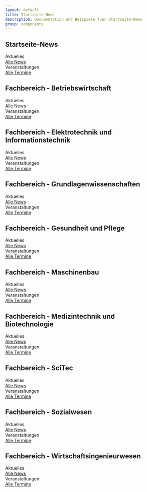 ```yaml
---
layout: default
title: Startseite-News
description: Documentation und Beispiele fuer Startseite-News
group: components
---
```


<!-- Startseite -->
<section>
  <h1>Startseite-News</h1>
  <section class="element-wrapper background-blue">
    <div class="container">
      <div class="row">
        <div class="major-NewsInfo-wrapper">
          <div class="col-xs-12 col-sm-6 col-md-6 no-padding">
            <div class="major-news-wrapper">
              <div id="major-news-title" class="header-title">
                <span class="title">Aktuelles</span>
              </div>
              <div id="major-news-body" class="body">
              </div>
              <div class="major-counter">
              </div>
              <a class="btn btn-blue" href="/hochschule/nachrichten">Alle News</a>
            </div>
          </div>
          <div class="col-xs-12 col-sm-6 col-md-6 no-padding">
            <div class="major-infos-wrapper">
              <div id="major-infos-title" class="header-title">
                <span class="title">Veranstaltungen</span>
              </div>
              <div id="major-infos-body" class="body">
              </div>
              <div class="major-counter">
              </div>
              <a class="btn btn-blue" href="#">Alle Termine</a>
            </div>
          </div>
        </div>
      </div>
  </section>
</section>

<!-- bw -->
<section>
  <h1>Fachbereich - Betriebswirtschaft</h1>
  <section class="element-wrapper newsinfo-fc-bw">
    <div class="container">
      <div class="row">
        <div class="newsinfo-wrapper">
          <div class="col-xs-12 col-sm-6 col-md-6 no-padding">
            <div class="newsinfo-news-wrapper">
              <div class="newsinfo-title" id="newsinfo-news-title">
                <span class="text">Aktuelles</span>
              </div>
              <div class="newsinfo-body" id="newsinfo-news-body">
              </div>
              <div class="newsinfo-news-counter">
              </div>
              <a class="btn btn-fc-bw" href="#">Alle News</a>
            </div>
          </div>
          <div class="col-xs-12 col-sm-6 col-md-6 no-padding">
            <div class="newsinfo-infos-wrapper">
              <div class="newsinfo-title" id="newsinfo-infos-title">
                <span class="text">Veranstaltungen</span>
              </div>
              <div class="newsinfo-body" id="newsinfo-infos-body" >
              </div>
              <div class="newsinfo-info-counter">
              </div>
              <a class="btn btn-fc-bw" href="#">Alle Termine</a>
            </div>
          </div>
        </div>
      </div>
  </section>
</section>

<!-- et -->
<section>
    <h1>Fachbereich - Elektrotechnik und Informationstechnik</h1>
  <section class="element-wrapper newsinfo-fc-et">
    <div class="container">
      <div class="row">
        <div class="newsinfo-wrapper">
          <div class="col-xs-12 col-sm-6 col-md-6 no-padding">
            <div class="newsinfo-news-wrapper">
              <div class="newsinfo-title" id="newsinfo-news-title">
                <span class="text">Aktuelles</span>
              </div>
              <div class="newsinfo-body" id="newsinfo-news-body">
              </div>
              <div class="newsinfo-news-counter">
              </div>
              <a class="btn btn-fc-et" href="#">Alle News</a>
            </div>
          </div>
          <div class="col-xs-12 col-sm-6 col-md-6 no-padding">
            <div class="newsinfo-infos-wrapper">
              <div class="newsinfo-title" id="newsinfo-infos-title">
                <span class="text">Veranstaltungen</span>
              </div>
              <div class="newsinfo-body" id="newsinfo-infos-body" >
              </div>
              <div class="newsinfo-info-counter">
              </div>
              <a class="btn btn-fc-et" href="#">Alle Termine</a>
            </div>
          </div>
        </div>
      </div>
  </section>
</section>

<!-- gl -->
<section>
  <h1>Fachbereich - Grundlagenwissenschaften</h1>
  <section class="element-wrapper newsinfo-fc-gl">
    <div class="container">
      <div class="row">
        <div class="newsinfo-wrapper">
          <div class="col-xs-12 col-sm-6 col-md-6 no-padding">
            <div class="newsinfo-news-wrapper">
              <div class="newsinfo-title" id="newsinfo-news-title">
                <span class="text">Aktuelles</span>
              </div>
              <div class="newsinfo-body" id="newsinfo-news-body">
              </div>
              <div class="newsinfo-news-counter">
              </div>
              <a class="btn btn-fc-gl" href="#">Alle News</a>
            </div>
          </div>
          <div class="col-xs-12 col-sm-6 col-md-6 no-padding">
            <div class="newsinfo-infos-wrapper">
              <div class="newsinfo-title" id="newsinfo-infos-title">
                <span class="text">Veranstaltungen</span>
              </div>
              <div class="newsinfo-body" id="newsinfo-infos-body" >
              </div>
              <div class="newsinfo-info-counter">
              </div>
              <a class="btn btn-fc-gl" href="#">Alle Termine</a>
            </div>
          </div>
        </div>
      </div>
  </section>
</section>

<!-- gp -->
<section>
  <h1>Fachbereich - Gesundheit und Pflege</h1>
  <section class="element-wrapper newsinfo-fc-gp">
    <div class="container">
      <div class="row">
        <div class="newsinfo-wrapper">
          <div class="col-xs-12 col-sm-6 col-md-6 no-padding">
            <div class="newsinfo-news-wrapper">
              <div class="newsinfo-title" id="newsinfo-news-title">
                <span class="text">Aktuelles</span>
              </div>
              <div class="newsinfo-body" id="newsinfo-news-body">
              </div>
              <div class="newsinfo-news-counter">
              </div>
              <a class="btn btn-fc-gp" href="#">Alle News</a>
            </div>
          </div>
          <div class="col-xs-12 col-sm-6 col-md-6 no-padding">
            <div class="newsinfo-infos-wrapper">
              <div class="newsinfo-title" id="newsinfo-infos-title">
                <span class="text">Veranstaltungen</span>
              </div>
              <div class="newsinfo-body" id="newsinfo-infos-body" >
              </div>
              <div class="newsinfo-info-counter">
              </div>
              <a class="btn btn-fc-gp" href="#">Alle Termine</a>
            </div>
          </div>
        </div>
      </div>
  </section>
</section>

<!-- mb -->
<section>
  <h1>Fachbereich - Maschinenbau</h1>
  <section class="element-wrapper newsinfo-fc-mb">
    <div class="container">
      <div class="row">
        <div class="newsinfo-wrapper">
          <div class="col-xs-12 col-sm-6 col-md-6 no-padding">
            <div class="newsinfo-news-wrapper">
              <div class="newsinfo-title" id="newsinfo-news-title">
                <span class="text">Aktuelles</span>
              </div>
              <div class="newsinfo-body" id="newsinfo-news-body">
              </div>
              <div class="newsinfo-news-counter">
              </div>
              <a class="btn btn-fc-mb" href="#">Alle News</a>
            </div>
          </div>
          <div class="col-xs-12 col-sm-6 col-md-6 no-padding">
            <div class="newsinfo-infos-wrapper">
              <div class="newsinfo-title" id="newsinfo-infos-title">
                <span class="text">Veranstaltungen</span>
              </div>
              <div class="newsinfo-body" id="newsinfo-infos-body" >
              </div>
              <div class="newsinfo-info-counter">
              </div>
              <a class="btn btn-fc-mb" href="#">Alle Termine</a>
            </div>
          </div>
        </div>
      </div>
  </section>
</section>

<!-- mt -->
<section>
  <h1>Fachbereich - Medizintechnik und Biotechnologie</h1>
  <section class="element-wrapper newsinfo-fc-mt">
    <div class="container">
      <div class="row">
        <div class="newsinfo-wrapper">
          <div class="col-xs-12 col-sm-6 col-md-6 no-padding">
            <div class="newsinfo-news-wrapper">
              <div class="newsinfo-title" id="newsinfo-news-title">
                <span class="text">Aktuelles</span>
              </div>
              <div class="newsinfo-body" id="newsinfo-news-body">
              </div>
              <div class="newsinfo-news-counter">
              </div>
              <a class="btn btn-fc-mt" href="#">Alle News</a>
            </div>
          </div>
          <div class="col-xs-12 col-sm-6 col-md-6 no-padding">
            <div class="newsinfo-infos-wrapper">
              <div class="newsinfo-title" id="newsinfo-infos-title">
                <span class="text">Veranstaltungen</span>
              </div>
              <div class="newsinfo-body" id="newsinfo-infos-body" >
              </div>
              <div class="newsinfo-info-counter">
              </div>
              <a class="btn btn-fc-mt" href="#">Alle Termine</a>
            </div>
          </div>
        </div>
      </div>
  </section>
</section>

<!-- sc -->
<section>
  <h1>Fachbereich - SciTec</h1>
  <section class="element-wrapper newsinfo-fc-sc">
    <div class="container">
      <div class="row">
        <div class="newsinfo-wrapper">
          <div class="col-xs-12 col-sm-6 col-md-6 no-padding">
            <div class="newsinfo-news-wrapper">
              <div class="newsinfo-title" id="newsinfo-news-title">
                <span class="text">Aktuelles</span>
              </div>
              <div class="newsinfo-body" id="newsinfo-news-body">
              </div>
              <div class="newsinfo-news-counter">
              </div>
              <a class="btn btn-fc-sc" href="#">Alle News</a>
            </div>
          </div>
          <div class="col-xs-12 col-sm-6 col-md-6 no-padding">
            <div class="newsinfo-infos-wrapper">
              <div class="newsinfo-title" id="newsinfo-infos-title">
                <span class="text">Veranstaltungen</span>
              </div>
              <div class="newsinfo-body" id="newsinfo-infos-body" >
              </div>
              <div class="newsinfo-info-counter">
              </div>
              <a class="btn btn-fc-sc" href="#">Alle Termine</a>
            </div>
          </div>
        </div>
      </div>
  </section>
</section>

<!-- sw -->
<section>
  <h1>Fachbereich - Sozialwesen</h1>
  <section class="element-wrapper newsinfo-fc-sw">
    <div class="container">
      <div class="row">
        <div class="newsinfo-wrapper">
          <div class="col-xs-12 col-sm-6 col-md-6 no-padding">
            <div class="newsinfo-news-wrapper">
              <div class="newsinfo-title" id="newsinfo-news-title">
                <span class="text">Aktuelles</span>
              </div>
              <div class="newsinfo-body" id="newsinfo-news-body">
              </div>
              <div class="newsinfo-news-counter">
              </div>
              <a class="btn btn-fc-sw" href="#">Alle News</a>
            </div>
          </div>
          <div class="col-xs-12 col-sm-6 col-md-6 no-padding">
            <div class="newsinfo-infos-wrapper">
              <div class="newsinfo-title" id="newsinfo-infos-title">
                <span class="text">Veranstaltungen</span>
              </div>
              <div class="newsinfo-body" id="newsinfo-infos-body" >
              </div>
              <div class="newsinfo-info-counter">
              </div>
              <a class="btn btn-fc-sw" href="#">Alle Termine</a>
            </div>
          </div>
        </div>
      </div>
  </section>
</section>

<!-- wi -->
<section>
  <h1>Fachbereich - Wirtschaftsingenieurwesen</h1>
  <section class="element-wrapper newsinfo-fc-wi">
    <div class="container">
      <div class="row">
        <div class="newsinfo-wrapper">
          <div class="col-xs-12 col-sm-6 col-md-6 no-padding">
            <div class="newsinfo-news-wrapper">
              <div class="newsinfo-title" id="newsinfo-news-title">
                <span class="text">Aktuelles</span>
              </div>
              <div class="newsinfo-body" id="newsinfo-news-body">
              </div>
              <div class="newsinfo-news-counter">
              </div>
              <a class="btn btn-fc-wi" href="#">Alle News</a>
            </div>
          </div>
          <div class="col-xs-12 col-sm-6 col-md-6 no-padding">
            <div class="newsinfo-infos-wrapper">
              <div class="newsinfo-title" id="newsinfo-infos-title">
                <span class="text">Veranstaltungen</span>
              </div>
              <div class="newsinfo-body" id="newsinfo-infos-body" >
              </div>
              <div class="newsinfo-info-counter">
              </div>
              <a class="btn btn-fc-wi" href="#">Alle Termine</a>
            </div>
          </div>
        </div>
      </div>
  </section>
</section>
